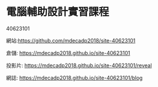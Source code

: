 # 電腦輔助設計實習課程
40623101 

網站:<a href="https://github.com/mdecadp2018/site-40623101">https://github.com/mdecadp2018/site-40623101</a>

倉儲: <a href="https://mdecadp2018.github.io/site-40623101">https://mdecadp2018.github.io/site-40623101</a>

投影片: <a href="https://mdecadp2018.github.io/site-40623101/reveal">https://mdecadp2018.github.io/site-40623101/reveal</a>

網誌: <a href="https://mdecadp2018.github.io/site-40623101/blog">https://mdecadp2018.github.io/site-40623101/blog</a>
